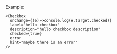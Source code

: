 Example:

    <Checkbox
      onChange={(e)=>console.log(e.target.checked)}
      label="hello checkbox"
      description="hello checkbox description"
      checked={true}
      error
      hint="maybe there is an error"
    />
